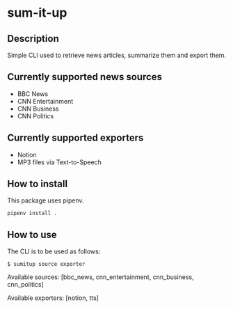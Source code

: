 # sum-it-up

## Description

Simple CLI used to retrieve news articles, summarize them and export them.

## Currently supported news sources

- BBC News
- CNN Entertainment
- CNN Business
- CNN Politics

## Currently supported exporters

- Notion
- MP3 files via Text-to-Speech

## How to install

This package uses pipenv.

    pipenv install .

## How to use

The CLI is to be used as follows:

    $ sumitup source exporter

Available sources: [bbc_news, cnn_entertainment, cnn_business, cnn_politics]

Available exporters: [notion, tts]
